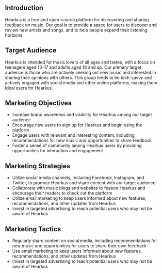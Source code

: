 ## Introduction

Hearkus is a free and open-source platform for discovering and sharing feedback
on music. Our goal is to provide a space for users to discover and review new
artists and songs, and to help people expand their listening horizons.

## Target Audience

Hearkus is intended for music lovers of all ages and tastes, with a focus on
teenagers aged 13-17 and adults aged 18 and up. Our primary target audience is
those who are actively seeking out new music and interested in sharing their
opinions with others. This group tends to be tech-savvy and actively engaged
with social media and other online platforms, making them ideal users for
Hearkus.

## Marketing Objectives

- Increase brand awareness and visibility for Hearkus among our target audience
- Encourage new users to sign up for Hearkus and begin using the platform
- Engage users with relevant and interesting content, including recommendations
  for new music and opportunities to share feedback
- Foster a sense of community among Hearkus users by providing opportunities for
  interaction and engagement

## Marketing Strategies

- Utilize social media channels, including Facebook, Instagram, and Twitter, to
  promote Hearkus and share content with our target audience
- Collaborate with music blogs and websites to feature Hearkus and encourage
  their readers to check out the platform
- Utilize email marketing to keep users informed about new features,
  recommendations, and other updates from Hearkus
- Invest in targeted advertising to reach potential users who may not be aware
  of Hearkus

## Marketing Tactics

- Regularly share content on social media, including recommendations for new
  music and opportunities for users to share their own feedback
- Use email marketing to keep users informed about new features,
  recommendations, and other updates from Hearkus
- Invest in targeted advertising to reach potential users who may not be aware
  of Hearkus
